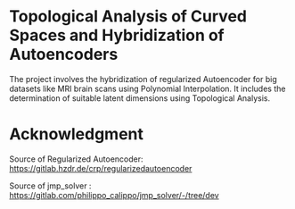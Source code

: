 # Topological Analysis of Curved Spaces and Hybridization of Autoencoders

The project involves the hybridization of regularized Autoencoder for big datasets like MRI brain scans using Polynomial Interpolation. It includes the determination of suitable latent dimensions using Topological Analysis. 




# Acknowledgment
Source of Regularized Autoencoder: https://gitlab.hzdr.de/crp/regularizedautoencoder

Source of jmp_solver : https://gitlab.com/philippo_calippo/jmp_solver/-/tree/dev

